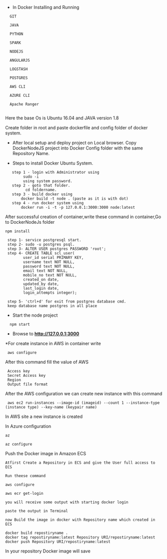 * In Docker Installing and Running 
```
  GIT
  
  JAVA 

  PYTHON
  
  SPARK

  NODEJS

  ANGULARJS

  LOGSTASH

  POSTGRES
  
  AWS CLI
  
  AZURE CLI
  
  Apache Ranger
  
```

Here the base Os is Ubuntu 16.04 and JAVA version 1.8

Create folder in root and paste dockerfile and  config folder of docker system.
* After local setup and deploy project on Local browser.
  Copy DockerNodeJS project into Docker Config folder with the same Repository Name.
        
* Steps to install Docker Ubuntu System.
  
```
   step 1 - login with Administrator using 
        sudo -i 
        using system password.
   step 2 - goto that folder.
         cd foldername.
   step 3 - build docker using 
       docker build -t node . (paste as it is with dot)
   step 4 - run docker system using
       docker run -i -t -p 127.0.0.1:3000:3000 node:latest
```

After successful creation of container,write these command in container,Go to DockerNodeJs folder


```
npm install

 step 1- service postgresql start.
 step 2- sudo -u postgres psql.
 step 3- ALTER USER postgres PASSWORD 'root';
 step 4- CREATE TABLE scl_user(
        user_id serial PRIMARY KEY,
        username text NOT NULL,
        password text NOT NULL,
        email text NOT NULL,
        mobile_no text NOT NULL,
        created_on date,
        updated_by date,
        last_login date,
        login_attempts integer);
        
 step 5- 'ctrl+d' for exit from postgres database cmd.
 keep database name postgres in all place
```

* Start the node project
```
  npm start
```

* Browse to **http://127.0.0.1:3000**


*For create instance in AWS
in container write

```
 aws configure

```
 After this command fill the value of AWS

```
 Access key
 Secret Access key
 Region
 Output file format
```

After the AWS configuration we can create new instance with this command

```
 aws ec2 run-instances --image-id (imageid) --count 1 --instance-type (instance type) --key-name (keypair name)
```
In AWS site a new instance is created

In Azure configuration

```
az

az configure

```

Push the Docker image in Amazon ECS

```
Atfirst Create a Repository in ECS and give the User full access to ECS

Run theese command

aws configure

aws ecr get-login 

you will receive some output with starting docker login

paste the output in Terminal
 
now Build the image in docker with Repository name which created in ECS

docker build repostiryname .
docker tag repostiryname:latest Repository URI/repostiryname:latest
docker push Repository URI/repostiryname:latest
```
In your repository Docker image will save 
